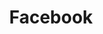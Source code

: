 ---
title: Facebook
description:
order: 7

#project-hero
project-hero-image: /assets/imgs/cover-fb.png
project-title: Facebook Safety Center

#project information
client-header: Client
client-text: Facebook Safety Center Team
client-url-text: facebook.com
client-url: https://www.facebook.com/
responsibilities-header: Responsibilities
responsibilities-text: mobile ui design, animation
tools-header: Tools
tools-text: Sketch, After Effects, InVision

#project sections
problem-header: Problem
problem-text: |
  The Facebook Safety Center was going through a redesign of all its content, and needed the page designs to match.
project-goal-header: Project Goal
project-goal-text: |
  Provide an engaging experience of the Facebook Safety Center that included all the extensive information provided by the Facebook Safety team.
solution-header: Solution
solution-text: |
  This project was split between myself and another designer on my team. Since I have a bit of experience with animation, I was tasked to work on the design for the mobile pages as well as simple animations in the headers and footers, while she was in charge of the desktop and tablet designs.
process-header: Process
process-text: |
  We started with a kickoff meeting with the project stakeholders, talking through all the different aspects of content needed in each of the pages. As this project was very content heavy, the solution had to make it easy for readers to search through and find the information they were looking for. Facebook provided us with illustrations to integrate throughout the layout which helped breakup our designs and avoid pages from appearing too content-heavy. After the the main parts of the mobile designs were completed, I started working simultaneously on the header and footer animations. Since these were to be subtle motions meant to provide a fun and playful tone in otherwise serious content, I focused on creating slight movements that looped. The end result for this project were Zeplin files passed over to our in-house developer for the pages, and gifs for the headers and footers.


#project images
image-1-caption: // Animation for page headers
image-1: /assets/imgs/fb-1.gif

image-2-caption: // Whiteboarding user flow (1 of 2)
image-2: /assets/imgs/fb-2.jpg

image-3-caption: // Whiteboarding user flow (2 of 2)
image-3: /assets/imgs/fb-3.jpg

image-4-caption: // The home page and a content page for mobile (1 of 2)
image-4: /assets/imgs/fb-4.png

image-5-caption: // The home page and a content page for mobile (2 of 2)
image-5: /assets/imgs/fb-5.png

# settings
layout: single/work
permalink: /work/facebook-safety-center/
---
